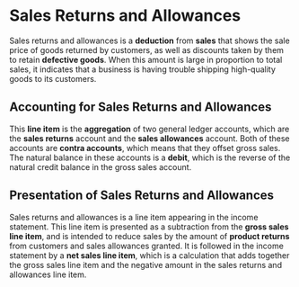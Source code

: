 # Sales Returns and Allowances

Sales returns and allowances is a **deduction** from **sales** that shows the sale price of goods returned by customers, as well as discounts taken by them to retain 
**defective goods**. When this amount is large in proportion to total sales, it indicates that a business is having trouble shipping high-quality goods to its customers.

## Accounting for Sales Returns and Allowances

This **line item** is the **aggregation** of two general ledger accounts, which are the **sales returns** account and the **sales allowances** account. Both of these accounts 
are **contra accounts**, which means that they offset gross sales. The natural balance in these accounts is a **debit**, which is the reverse of the natural credit balance in 
the gross sales account.

## Presentation of Sales Returns and Allowances

Sales returns and allowances is a line item appearing in the income statement. This line item is presented as a subtraction from the **gross sales line item**, and is intended 
to reduce sales by the amount of **product returns** from customers and sales allowances granted. It is followed in the income statement by a **net sales line item**, which is 
a calculation that adds together the gross sales line item and the negative amount in the sales returns and allowances line item.